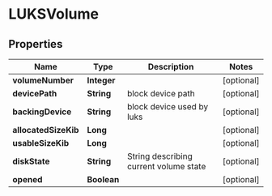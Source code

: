 # LUKSVolume

## Properties
Name | Type | Description | Notes
------------ | ------------- | ------------- | -------------
**volumeNumber** | **Integer** |  |  [optional]
**devicePath** | **String** | block device path |  [optional]
**backingDevice** | **String** | block device used by luks |  [optional]
**allocatedSizeKib** | **Long** |  |  [optional]
**usableSizeKib** | **Long** |  |  [optional]
**diskState** | **String** | String describing current volume state |  [optional]
**opened** | **Boolean** |  |  [optional]
